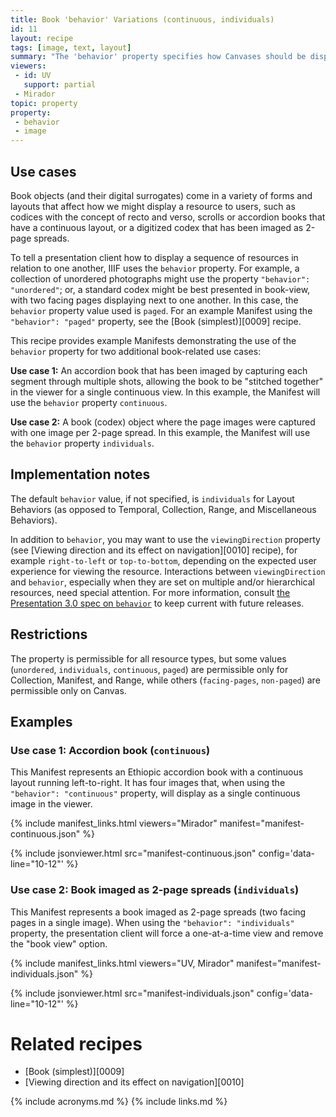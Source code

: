 ```yaml
---
title: Book 'behavior' Variations (continuous, individuals)
id: 11
layout: recipe
tags: [image, text, layout]
summary: "The 'behavior' property specifies how Canvases should be displayed in the viewer in relation to one another, such as paged for book-view, continuous for a scroll or accordion book, or as individuals for a book imaged as full page spreads."
viewers:
 - id: UV
   support: partial
 - Mirador  
topic: property
property: 
 - behavior
 - image
---
```


## Use cases

Book objects (and their digital surrogates) come in a variety of forms and layouts that affect how we might display a resource to users, such as codices with the concept of recto and verso, scrolls or accordion books that have a continuous layout, or a digitized codex that has been imaged as 2-page spreads.

To tell a presentation client how to display a sequence of resources in relation to one another, IIIF uses the `behavior` property. For example, a collection of unordered photographs might use the property `"behavior": "unordered"`; or, a standard codex might be best presented in book-view, with two facing pages displaying next to one another. In this case, the `behavior` property value used is `paged`. For an example Manifest using the `"behavior": "paged"` property, see the [Book (simplest)][0009] recipe.

This recipe provides example Manifests demonstrating the use of the `behavior` property for two additional book-related use cases:

**Use case 1:** An accordion book that has been imaged by capturing each segment through multiple shots, allowing the book to be "stitched together" in the viewer for a single continuous view. In this example, the Manifest will use the `behavior` property `continuous`.

**Use case 2:** A book (codex) object where the page images were captured with one image per 2-page spread. In this example, the Manifest will use the `behavior` property `individuals`.

## Implementation notes

The default `behavior` value, if not specified, is `individuals` for Layout Behaviors (as opposed to Temporal, Collection, Range, and Miscellaneous Behaviors).

In addition to `behavior`, you may want to use the `viewingDirection` property (see [Viewing direction and its effect on navigation][0010] recipe), for example `right-to-left` or `top-to-bottom`, depending on the expected user experience for viewing the resource. Interactions between `viewingDirection` and `behavior`, especially when they are set on multiple and/or hierarchical resources, need special attention. For more information, consult [the Presentation 3.0 spec on `behavior`](https://iiif.io/api/presentation/3.0/#behavior) to keep current with future releases.

## Restrictions

The property is permissible for all resource types, but some values (`unordered`, `individuals`, `continuous`, `paged`) are permissible only for Collection, Manifest, and Range, while others (`facing-pages`, `non-paged`) are permissible only on Canvas.

## Examples

### Use case 1: Accordion book (`continuous`)

This Manifest represents an Ethiopic accordion book with a continuous layout running left-to-right. It has four images that, when using the `"behavior": "continuous"` property, will display as a single continuous image in the viewer.

{% include manifest_links.html viewers="Mirador" manifest="manifest-continuous.json" %}

{% include jsonviewer.html src="manifest-continuous.json" config='data-line="10-12"' %}

### Use case 2: Book imaged as 2-page spreads (`individuals`)

This Manifest represents a book imaged as 2-page spreads (two facing pages in a single image). When using the `"behavior": "individuals"` property, the presentation client will force a one-at-a-time view and remove the "book view" option.

{% include manifest_links.html viewers="UV, Mirador" manifest="manifest-individuals.json" %}

{% include jsonviewer.html src="manifest-individuals.json" config='data-line="10-12"' %}

# Related recipes

* [Book (simplest)][0009]
* [Viewing direction and its effect on navigation][0010]

{% include acronyms.md %}
{% include links.md %}
